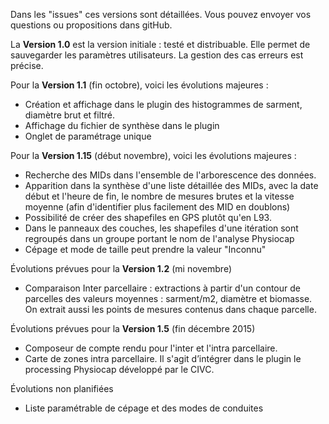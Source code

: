 Dans les "issues" ces versions sont détaillées. Vous pouvez envoyer vos questions ou propositions dans gitHub.
 
La **Version 1.0** est la version initiale : testé et distribuable. Elle permet de sauvegarder les paramètres utilisateurs. La gestion des cas erreurs est précise.

Pour la **Version 1.1** (fin octobre), voici les évolutions majeures : 
* Création et affichage dans le plugin des histogrammes de sarment, diamètre brut et filtré.
* Affichage du fichier de synthèse dans le plugin
* Onglet de paramétrage unique

Pour la **Version 1.15** (début novembre), voici les évolutions majeures :
- Recherche des MIDs dans l'ensemble de l'arborescence des données.
- Apparition dans la synthèse d'une liste détaillée des MIDs, avec la date début et l'heure de fin, le nombre de mesures brutes et la vitesse moyenne (afin d'identifier plus facilement des MID en doublons)
- Possibilité de créer des shapefiles en GPS plutôt qu'en L93.
- Dans le panneaux des couches, les shapefiles ​d'une itération sont regroupés ​dans un groupe portant le no​m​ de l'analyse Physiocap
- Cépage et mode de taille peut prendre la valeur "Inconnu"

Évolutions prévues pour la **Version 1.2** (mi novembre) 
* Comparaison Inter parcellaire : extractions à partir d'un contour de parcelles des valeurs moyennes : sarment/m2, diamètre et biomasse. On extrait aussi les points de mesures contenus dans chaque parcelle.

Évolutions prévues pour la **Version 1.5** (fin décembre 2015)
* Composeur de compte rendu pour l'inter et l'intra parcellaire.
* Carte de zones intra parcellaire. Il s'agit d’intégrer dans le plugin le processing Physiocap développé par le CIVC.

Évolutions non planifiées
* Liste paramétrable de cépage et des modes de conduites